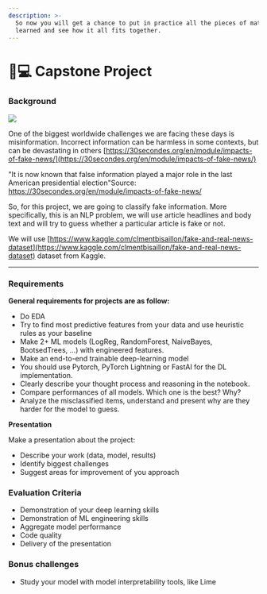 ```yaml
---
description: >-
  So now you will get a chance to put in practice all the pieces of material you
  learned and see how it all fits together.
---
```


# 👨💻 Capstone Project

### Background <a href="#background" id="background"></a>

![](https://th.thgim.com/news/national/6rs0yd/article26627480.ece/ALTERNATES/FREE\_660/IMG-fakenews)

One of the biggest worldwide challenges we are facing these days is misinformation. Incorrect information can be harmless in some contexts, but can be devastating in others [https://30secondes.org/en/module/impacts-of-fake-news/](https://30secondes.org/en/module/impacts-of-fake-news/)

"It is now known that false information played a major role in the last American presidential election"Source: https://30secondes.org/en/module/impacts-of-fake-news/

So, for this project, we are going to classify fake information. More specifically, this is an NLP problem, we will use article headlines and body text and will try to guess whether a particular article is fake or not.

We will use [https://www.kaggle.com/clmentbisaillon/fake-and-real-news-dataset](https://www.kaggle.com/clmentbisaillon/fake-and-real-news-dataset) dataset from Kaggle.

***

### Requirements <a href="#requirements" id="requirements"></a>

**General requirements for projects are as follow:**

* Do EDA
* Try to find most predictive features from your data and use heuristic rules as your baseline
* Make 2+ ML models (LogReg, RandomForest, NaiveBayes, BootsedTrees, ...) with engineered features.
* Make an end-to-end trainable deep-learning model
* You should use Pytorch, PyTorch Lightning or FastAI for the DL implementation.
* Clearly describe your thought process and reasoning in the notebook.
* Compare performances of all models. Which one is the best? Why?
* Analyze the misclassified items, understand and present why are they harder for the model to guess.

**Presentation**

Make a presentation about the project:

* Describe your work (data, model, results)
* Identify biggest challenges
* Suggest areas for improvement of you approach

### Evaluation Criteria <a href="#evaluation-criteria" id="evaluation-criteria"></a>

* Demonstration of your deep learning skills
* Demonstration of ML engineering skills
* Aggregate model performance
* Code quality
* Delivery of the presentation

### Bonus challenges <a href="#bonus-challenges" id="bonus-challenges"></a>

* Study your model with model interpretability tools, like Lime
